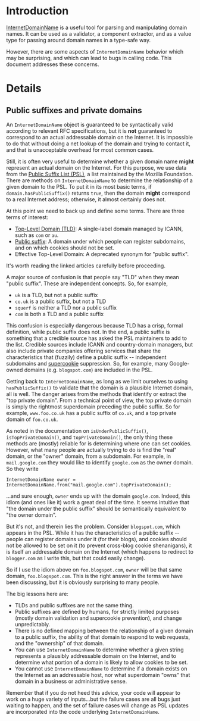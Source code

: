 # Introduction

[InternetDomainName](http://google.github.io/guava/releases/snapshot/api/docs/com/google/common/net/InternetDomainName.html) is a useful tool for parsing and manipulating domain names. It can be used as a validator, a component extractor, and as a value type for passing around domain names in a type-safe way.

However, there are some aspects of `InternetDomainName` behavior which may be surprising, and which can lead to bugs in calling code. This document addresses these concerns.

# Details

## Public suffixes and private domains

An `InternetDomainName` object is guaranteed to be syntactically valid according to relevant RFC specifications, but it is **not** guaranteed to correspond to an actual addressable domain on the Internet. It is impossible to do that without doing a net lookup of the domain and trying to contact it, and that is unacceptable overhead for most common cases.

Still, it is often very useful to determine whether a given domain name **might** represent an actual domain on the Internet. For this purpose, we use data from the [Public Suffix List (PSL)](http://publicsuffix.org/), a list maintained by the Mozilla Foundation. There are methods on `InternetDomainName` to determine the relationship of a given domain to the PSL. To put it in its most basic terms, if `domain.hasPublicSuffix()` returns `true`, then the domain **might** correspond to a real Internet address; otherwise, it almost certainly does not.

At this point we need to back up and define some terms. There are three terms of interest:

  * [Top-Level Domain (TLD)](http://en.wikipedia.org/wiki/Top_level_domain): A single-label domain managed by ICANN, such as `com` or `au`.
  * [Public suffix](http://en.wikipedia.org/wiki/Public_Suffix_List): A domain under which people can register subdomains, and on which cookies should not be set.
  * Effective Top-Level Domain: A deprecated synonym for "public suffix".

It's worth reading the linked articles carefully before proceeding.

A major source of confusion is that people say "TLD" when they mean "public suffix". These are independent concepts. So, for example,

  * `uk` is a TLD, but not a public suffix
  * `co.uk` is a public suffix, but not a TLD
  * `squerf` is neither a TLD nor a public suffix
  * `com` is both a TLD and a public suffix

This confusion is especially dangerous because TLD has a crisp, formal definition, while public suffix does not. In the end, a public suffix is something that a credible source has asked the PSL maintainers to add to the list. Credible sources include ICANN and country-domain managers, but also include private companies offering services that share the characteristics that (fuzzily) define a public suffix -- independent subdomains and [supercookie](http://en.wikipedia.org/wiki/HTTP_cookie#supercookie) suppression. So, for example, many Google-owned domains (e.g. `blogspot.com`) are included in the PSL.

Getting back to `InternetDomainName`, as long as we limit ourselves to using `hasPublicSuffix()` to validate that the domain is a plausible Internet domain, all is well. The danger arises from the methods that identify or extract the "top private domain". From a technical point of view, the top private domain is simply the rightmost superdomain preceding the public suffix. So for example, `www.foo.co.uk` has a public suffix of `co.uk`, and a top private domain of `foo.co.uk`.

As noted in the documentation on `isUnderPublicSuffix()`, `isTopPrivateDomain()`, and `topPrivateDomain()`, the only thing these methods are (mostly) reliable for is determining where one can set cookies. However, what many people are actually trying to do is find the "real" domain, or the "owner" domain, from a subdomain. For example, in `mail.google.com` they would like to identify `google.com` as the owner domain. So they write

```
InternetDomainName owner = InternetDomainName.from("mail.google.com").topPrivateDomain();
```

...and sure enough, `owner` ends up with the domain `google.com`. Indeed, this idiom (and ones like it) work a great deal of the time. It seems intuitive that "the domain under the public suffix" should be semantically equivalent to "the owner domain".

But it's not, and therein lies the problem. Consider `blogspot.com`, which appears in the PSL. While it has the characteristics of a public suffix -- people can register domains under it (for their blogs), and cookies should not be allowed to be set on it (to prevent cross-blog cookie shenanigans), it is itself an addressable domain on the Internet (which happens to redirect to `blogger.com` as I write this, but that could easily change).

So if I use the idiom above on `foo.blogspot.com`, `owner` will be that same domain, `foo.blogspot.com`. This is the right answer in the terms we have been discussing, but it is obviously surprising to many people.

The big lessons here are:

  * TLDs and public suffixes are not the same thing.
  * Public suffixes are defined by humans, for strictly limited purposes (mostly domain validation and supercookie prevention), and change unpredictably.
  * There is no defined mapping between the relationship of a given domain to a public suffix, the ability of that domain to respond to web requests, and the "ownership" of that domain.
  * You can use `InternetDomainName` to determine whether a given string represents a plausibly addressable domain on the Internet, and to determine what portion of a domain is likely to allow cookies to be set.
  * You cannot use `InternetDomainName` to determine if a domain exists on the Internet as an addressable host, nor what superdomain "owns" that domain in a business or administrative sense.

Remember that if you do not heed this advice, your code will appear to work on a huge variety of inputs...but the failure cases are all bugs just waiting to happen, and the set of failure cases will change as PSL updates are incorporated into the code underlying `InternetDomainName`.

